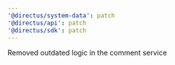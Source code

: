 ```yaml
---
'@directus/system-data': patch
'@directus/api': patch
'@directus/sdk': patch
---
```


Removed outdated logic in the comment service

